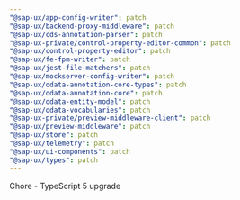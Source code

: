 ```yaml
---
"@sap-ux/app-config-writer": patch
"@sap-ux/backend-proxy-middleware": patch
"@sap-ux/cds-annotation-parser": patch
"@sap-ux-private/control-property-editor-common": patch
"@sap-ux/control-property-editor": patch
"@sap-ux/fe-fpm-writer": patch
"@sap-ux/jest-file-matchers": patch
"@sap-ux/mockserver-config-writer": patch
"@sap-ux/odata-annotation-core-types": patch
"@sap-ux/odata-annotation-core": patch
"@sap-ux/odata-entity-model": patch
"@sap-ux/odata-vocabularies": patch
"@sap-ux-private/preview-middleware-client": patch
"@sap-ux/preview-middleware": patch
"@sap-ux/store": patch
"@sap-ux/telemetry": patch
"@sap-ux/ui-components": patch
"@sap-ux/types": patch
---
```


Chore - TypeScript 5 upgrade 

